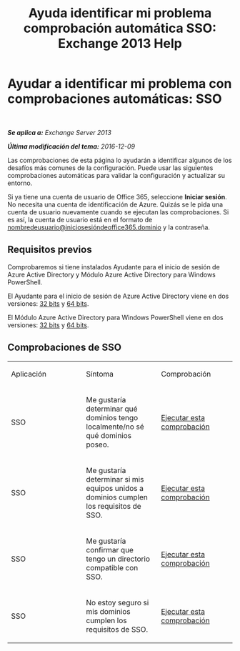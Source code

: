 ﻿---
title: 'Ayuda identificar mi problema comprobación automática SSO: Exchange 2013 Help'
TOCTitle: 'Ayudar a identificar mi problema con comprobaciones automáticas: SSO'
ms:assetid: b7d8418d-f6a9-4bed-af84-0b2ad0554aa9
ms:mtpsurl: https://technet.microsoft.com/es-es/library/Dn793975(v=EXCHG.150)
ms:contentKeyID: 62633067
ms.date: 05/22/2018
mtps_version: v=EXCHG.150
ms.translationtype: MT
---

# Ayudar a identificar mi problema con comprobaciones automáticas: SSO

 

_**Se aplica a:** Exchange Server 2013_

_**Última modificación del tema:** 2016-12-09_

Las comprobaciones de esta página lo ayudarán a identificar algunos de los desafíos más comunes de la configuración. Puede usar las siguientes comprobaciones automáticas para validar la configuración y actualizar su entorno.

Si ya tiene una cuenta de usuario de Office 365, seleccione **Iniciar sesión**. No necesita una cuenta de identificación de Azure. Quizás se le pida una cuenta de usuario nuevamente cuando se ejecutan las comprobaciones. Si es así, la cuenta de usuario está en el formato de nombredeusuario@iniciosesióndeoffice365.dominio y la contraseña.

## Requisitos previos

Comprobaremos si tiene instalados Ayudante para el inicio de sesión de Azure Active Directory y Módulo Azure Active Directory para Windows PowerShell.

El Ayudante para el inicio de sesión de Azure Active Directory viene en dos versiones: [32 bits](https://go.microsoft.com/fwlink/?linkid=286261) y [64 bits](https://go.microsoft.com/fwlink/?linkid=286262).

El Módulo Azure Active Directory para Windows PowerShell viene en dos versiones: [32 bits](https://go.microsoft.com/fwlink/?linkid=286258) y [64 bits](https://go.microsoft.com/fwlink/?linkid=286259).

## Comprobaciones de SSO


<table>
<colgroup>
<col style="width: 33%" />
<col style="width: 33%" />
<col style="width: 33%" />
</colgroup>
<tbody>
<tr class="odd">
<td><p>Aplicación</p></td>
<td><p>Síntoma</p></td>
<td><p>Comprobación</p></td>
</tr>
<tr class="even">
<td><p>SSO</p></td>
<td><p>Me gustaría determinar qué dominios tengo localmente/no sé qué dominios poseo.</p></td>
<td><p><a href="https://go.microsoft.com/?linkid=9834918">Ejecutar esta comprobación</a></p></td>
</tr>
<tr class="odd">
<td><p>SSO</p></td>
<td><p>Me gustaría determinar si mis equipos unidos a dominios cumplen los requisitos de SSO.</p></td>
<td><p><a href="https://go.microsoft.com/?linkid=9834912">Ejecutar esta comprobación</a></p></td>
</tr>
<tr class="even">
<td><p>SSO</p></td>
<td><p>Me gustaría confirmar que tengo un directorio compatible con SSO.</p></td>
<td><p><a href="https://go.microsoft.com/?linkid=9834876">Ejecutar esta comprobación</a></p></td>
</tr>
<tr class="odd">
<td><p>SSO</p></td>
<td><p>No estoy seguro si mis dominios cumplen los requisitos de SSO.</p></td>
<td><p><a href="https://go.microsoft.com/?linkid=9834918">Ejecutar esta comprobación</a></p></td>
</tr>
</tbody>
</table>

